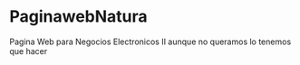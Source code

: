 # PaginawebNatura
Pagina Web para Negocios Electronicos II aunque no queramos lo tenemos que hacer

